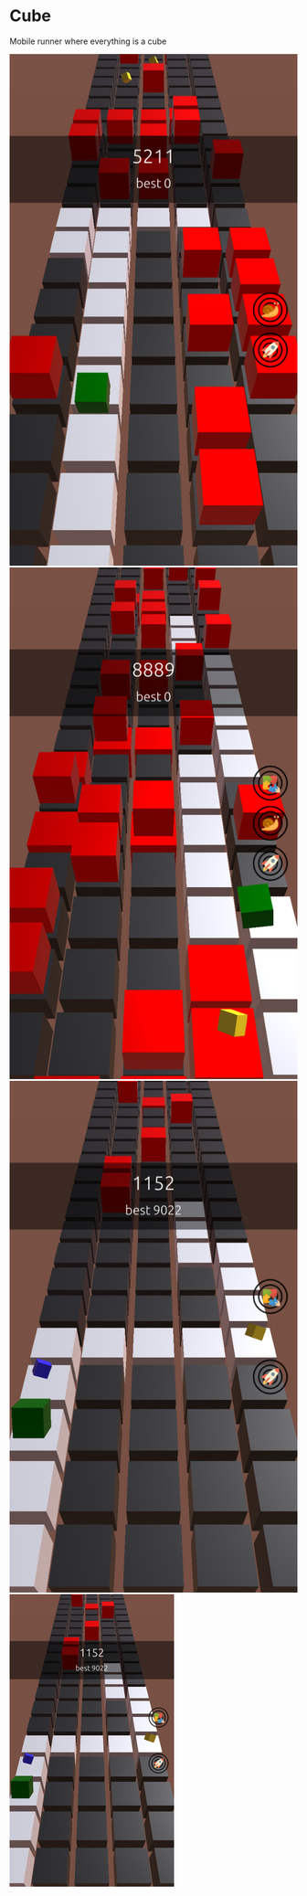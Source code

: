 # Cube

Mobile runner where everything is a cube

![screenshot of gameplay](https://raw.githubusercontent.com/DevAlone/Cube/master/screenshots/s1.png)
![screenshot of gameplay](https://raw.githubusercontent.com/DevAlone/Cube/master/screenshots/s2.png)
![screenshot of gameplay](https://raw.githubusercontent.com/DevAlone/Cube/master/screenshots/s3.png)
![screenshot of gameplay](https://raw.githubusercontent.com/DevAlone/Cube/master/screenshots/s4.png)

